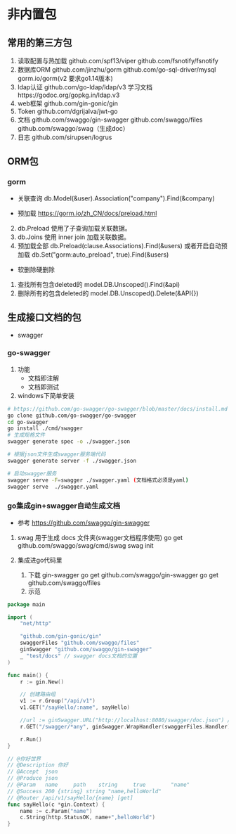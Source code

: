 # 非内置包
## 常用的第三方包
1. 读取配置与热加载  github.com/spf13/viper  github.com/fsnotify/fsnotify
2. 数据库ORM github.com/jinzhu/gorm  github.com/go-sql-driver/mysql  gorm.io/gorm(v2 要求go1.14版本)
3. ldap认证 github.com/go-ldap/ldap/v3 学习文档https://godoc.org/gopkg.in/ldap.v3
4. web框架 github.com/gin-gonic/gin
5. Token github.com/dgrijalva/jwt-go
6. 文档 github.com/swaggo/gin-swagger  github.com/swaggo/files   github.com/swaggo/swag（生成doc）
7. 日志 github.com/sirupsen/logrus

## ORM包
### gorm
- 关联查询
db.Model(&user).Association("company").Find(&company)

- 预加载
https://gorm.io/zh_CN/docs/preload.html
2. db.Preload 使用了子查询加载关联数据。
3. db.Joins 使用 inner join 加载关联数据。
3. 预加载全部 db.Preload(clause.Associations).Find(&users) 或者开启自动预加载 db.Set("gorm:auto_preload", true).Find(&users)

- 软删除硬删除
1. 查找所有包含deleted的 model.DB.Unscoped().Find(&api)
2. 删除所有的包含deleted的 model.DB.Unscoped().Delete(&API{})

## 生成接口文档的包 
- swagger
### go-swagger
1. 功能
    - 文档即注解
    - 文档即测试
2. windows下简单安装
```bash
# https://github.com/go-swagger/go-swagger/blob/master/docs/install.md
go clone github.com/go-swagger/go-swagger
cd go-swagger
go install ./cmd/swagger
# 生成规格文件
swagger generate spec -o ./swagger.json  

# 根据json文件生成swagger服务端代码
swagger generate server -f ./swagger.json

# 启动swagger服务
swagger serve -F=swagger ./swagger.yaml (文档格式必须是yaml)
swagger serve  ./swagger.yaml
```
### go集成gin+swagger自动生成文档
- 参考 https://github.com/swaggo/gin-swagger
1. swag 用于生成 docs 文件夹(swagger文档程序使用)
    go get github.com/swaggo/swag/cmd/swag
    swag init

2. 集成进go代码里
    1. 下载 gin-swagger 
        go get github.com/swaggo/gin-swagger
        go get github.com/swaggo/files
    2. 示范
```go
package main

import (
	"net/http"

	"github.com/gin-gonic/gin"
	swaggerFiles "github.com/swaggo/files"
	ginSwagger "github.com/swaggo/gin-swagger"
	_ "test/docs" // swagger docs文档的位置
)

func main() {
	r := gin.New()

	// 创建路由组
	v1 := r.Group("/api/v1")
	v1.GET("/sayHello/:name", sayHello)

	//url := ginSwagger.URL("http://localhost:8080/swagger/doc.json") // The url pointing to API definition
	r.GET("/swagger/*any", ginSwagger.WrapHandler(swaggerFiles.Handler))

	r.Run()
}

// @你好世界
// @Description 你好
// @Accept  json
// @Produce json
// @Param   name     path    string     true        "name"
// @Success 200 {string} string	"name,helloWorld"
// @Router /api/v1/sayHello/{name} [get]
func sayHello(c *gin.Context) {
	name := c.Param("name")
	c.String(http.StatusOK, name+",helloWorld")
}
```
